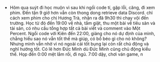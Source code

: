 - Hôm qua suýt đi học muộn vì sau khi ngồi code tí, gặp lỗi, căng, đi xem phim. Đến tận 9 giờ hơn vẫn còn thong dong retrieve data Discord. chỉ cách xem phim cho chị Hương Trà, nhận ra đã 9h30 thì chạy vội đến trường. Học từ đó đến 19:00 về nhà, tắm giặt, thu một bài về tiêu sản và tài sản, có nhu cầu tổng hợp tất cả bài viết và comment vào Một Percent. Ngồi code với Kiên đến 22:00, giảng cho nó dự định của mình, chẳng hiểu sao nó vẫn tốt thế mà giúp, có bổ béo gì cho nó không? Nhưng mình vẫn nhờ vì nó ngoài cái tốt bụng lại còn rất chủ động và nghĩ hướng tốt. Có lẽ hơn Đức Minh dù Đức Minh cũng chủ động kiểu thế. Họp đến 0:00 mệt lắm rồi, đi ngủ. 7:00 dậy, chơi ván game, n